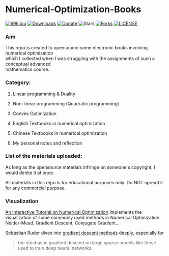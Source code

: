 # Numerical-Optimization-Books
[![996.icu](https://img.shields.io/badge/link-996.icu-red.svg)](https://996.icu) 
[![Downloads](https://img.shields.io/badge/downloads-128-brightgreen.svg)](https://codeload.github.com/ShiqinHuo/Numerical-Optimization-Books/zip/master)
[![Donate](https://img.shields.io/badge/Donate-PayPal-green.svg)](https://www.paypal.me/shiqinhuo)
![Stars](https://img.shields.io/github/stars/ShiqinHuo/Numerical-Optimization-Books.svg)
[![Forks](https://img.shields.io/github/forks/ShiqinHuo/Numerical-Optimization-Books.svg)](https://github.com/ShiqinHuo/Numerical-Optimization-Books/README.md)
[![LICENSE](https://img.shields.io/badge/license-NPL%20(The%20996%20Prohibited%20License)-blue.svg)](https://github.com/996icu/996.ICU/blob/master/LICENSE)

### Aim
This repo is created to opensource some electronic books involving numerical optimization</br>
which I collected when I was struggling with the assignments of such a conceptual advanced</br>
mathematics course.

### Category:
1. Linear programming & Duality
2. Non-linear programming (Quadratic programming)
3. Convex Optimization
4. English Textbooks in numerical optimization
5. Chinese Textbooks in numerical optimization

6. My personal notes and reflection

### List of the materials uploaded:

As long as the opensource materials infringe on someone's copyright, I would delete it at once.

All materials in this repo is for educational purposes only. Do NOT spread it for any commercial 
purpose.

### Visualization 

[An Interactive Tutorial on Numerical Optimization](https://www.benfrederickson.com/numerical-optimization/) implements the
visualization of some commonly used methods in Numerical Optimization: Nelder-Mead, Gradient Descent, Conjugate Gradient...

Sebastian Ruder dives into [gradient descent methods](http://ruder.io/optimizing-gradient-descent/) deeply, especially for 
> the stochastic gradient descent on large sparse models like those used to train deep neural networks.
